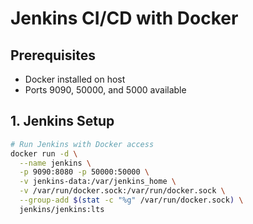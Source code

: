 # Jenkins CI/CD with Docker

## Prerequisites
- Docker installed on host
- Ports 9090, 50000, and 5000 available

## 1. Jenkins Setup
```bash
# Run Jenkins with Docker access
docker run -d \
  --name jenkins \
  -p 9090:8080 -p 50000:50000 \
  -v jenkins-data:/var/jenkins_home \
  -v /var/run/docker.sock:/var/run/docker.sock \
  --group-add $(stat -c "%g" /var/run/docker.sock) \
  jenkins/jenkins:lts
